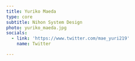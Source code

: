 ```yaml
---
title: Yuriko Maeda
type: core
subtitle: Nihon System Design
photo: yuriko_maeda.jpg
socials:
  - link: 'https://www.twitter.com/mae_yuri219'
    name: Twitter

---
```


